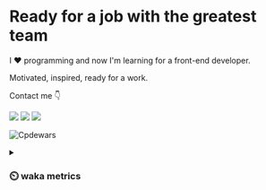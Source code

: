 # Ready for a job with the greatest team

I :heart: programming and now I'm learning for a front-end developer.

Motivated, inspired, ready for a work.

Contact me :point_down:

<a href="https://vk.com/pppershin"><img src="https://img.shields.io/badge/VK--red?style=social&logo=vk"></a>
<a href="https://t.me/pppershin"><img src="https://img.shields.io/badge/telegram--red?style=social&logo=telegram"></a>
<a href="mailto:pershin.daniil.e@gmail.com"><img src="https://img.shields.io/badge/Gmail--red?style=social&logo=gmail"></a>
<!-- <a href=""><img src="https://img.shields.io/badge/blog--red?style=social"></a>
</p> -->

![Cpdewars](https://www.codewars.com/users/DANPER/badges/small)

<details><summary><h3> ⏲️ waka metrics </h3></summary>
<p>

  <!--START_SECTION:waka-->
![Code Time](http://img.shields.io/badge/Code%20Time-15%20hrs%2037%20mins-blue)

![Profile Views](http://img.shields.io/badge/Profile%20Views-207-blue)

**🐱 My GitHub Data** 

> 🏆 231 Contributions in the Year 2022
 > 
> 📦 3.3 kB Used in GitHub's Storage 
 > 
> 🚫 Not Opted to Hire
 > 
> 📜 8 Public Repositories 
 > 
> 🔑 5 Private Repositories  
 > 
**I'm an Early 🐤** 

```text
🌞 Morning    11 commits     █░░░░░░░░░░░░░░░░░░░░░░░░   4.31% 
🌆 Daytime    121 commits    ███████████░░░░░░░░░░░░░░   47.45% 
🌃 Evening    80 commits     ███████░░░░░░░░░░░░░░░░░░   31.37% 
🌙 Night      43 commits     ████░░░░░░░░░░░░░░░░░░░░░   16.86%

```
📅 **I'm Most Productive on Sunday** 

```text
Monday       34 commits     ███░░░░░░░░░░░░░░░░░░░░░░   13.33% 
Tuesday      31 commits     ███░░░░░░░░░░░░░░░░░░░░░░   12.16% 
Wednesday    41 commits     ████░░░░░░░░░░░░░░░░░░░░░   16.08% 
Thursday     48 commits     ████░░░░░░░░░░░░░░░░░░░░░   18.82% 
Friday       34 commits     ███░░░░░░░░░░░░░░░░░░░░░░   13.33% 
Saturday     18 commits     █░░░░░░░░░░░░░░░░░░░░░░░░   7.06% 
Sunday       49 commits     ████░░░░░░░░░░░░░░░░░░░░░   19.22%

```


📊 **This Week I Spent My Time On** 

```text
⌚︎ Time Zone: Europe/Moscow

💬 Programming Languages: 
Lua                      3 hrs 26 mins       ██████████████░░░░░░░░░░░   56.44% 
JavaScript               41 mins             ██░░░░░░░░░░░░░░░░░░░░░░░   11.25% 
Other                    36 mins             ██░░░░░░░░░░░░░░░░░░░░░░░   9.89% 
netrw                    28 mins             ██░░░░░░░░░░░░░░░░░░░░░░░   7.67% 
Text                     22 mins             █░░░░░░░░░░░░░░░░░░░░░░░░   6.19%

🔥 Editors: 
Neovim                   5 hrs 45 mins       ███████████████████████░░   94.41% 
VS Code                  20 mins             █░░░░░░░░░░░░░░░░░░░░░░░░   5.59%

🐱‍💻 Projects: 
.dotfiles                3 hrs 58 mins       ████████████████░░░░░░░░░   65.08% 
Unknown Project          56 mins             ███░░░░░░░░░░░░░░░░░░░░░░   15.44% 
frontend-project-lvl2    38 mins             ██░░░░░░░░░░░░░░░░░░░░░░░   10.43% 
js-practice              20 mins             █░░░░░░░░░░░░░░░░░░░░░░░░   5.6% 
PY4E                     5 mins              ░░░░░░░░░░░░░░░░░░░░░░░░░   1.53%

💻 Operating System: 
Linux                    6 hrs 5 mins        █████████████████████████   100.0%

```

**I Mostly Code in JavaScript** 

```text
JavaScript               4 repos             ███████████░░░░░░░░░░░░░░   44.44% 
HTML                     2 repos             █████░░░░░░░░░░░░░░░░░░░░   22.22% 
Lua                      1 repo              ██░░░░░░░░░░░░░░░░░░░░░░░   11.11% 
Racket                   1 repo              ██░░░░░░░░░░░░░░░░░░░░░░░   11.11% 
Python                   1 repo              ██░░░░░░░░░░░░░░░░░░░░░░░   11.11%

```


**Timeline**

![Chart not found](https://raw.githubusercontent.com/pppershin/pppershin/main/charts/bar_graph.png) 


 Last Updated on 27/08/2022 00:53:22 UTC
<!--END_SECTION:waka-->

</p>
</details>
